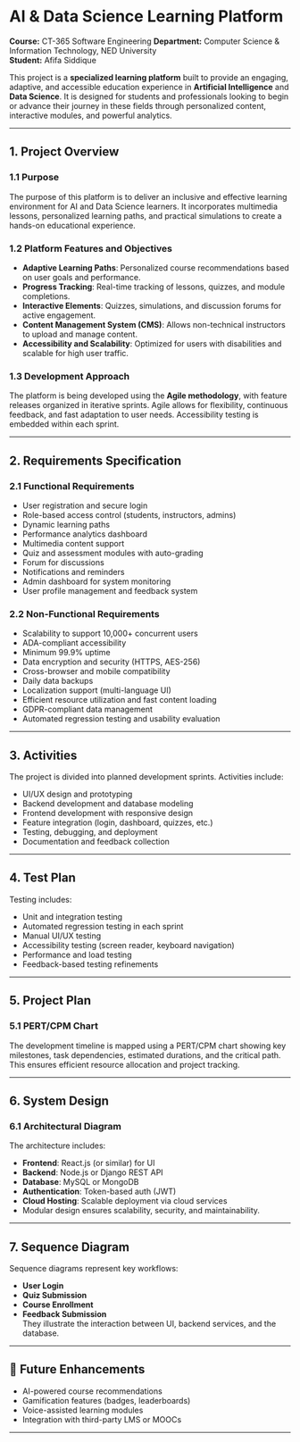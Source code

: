 # AI & Data Science Learning Platform

**Course:** CT-365 Software Engineering
**Department:** Computer Science & Information Technology, NED University  
**Student:** Afifa Siddique  

This project is a **specialized learning platform** built to provide an engaging, adaptive, and accessible education experience in **Artificial Intelligence** and **Data Science**. It is designed for students and professionals looking to begin or advance their journey in these fields through personalized content, interactive modules, and powerful analytics.

---

## 1. Project Overview

### 1.1 Purpose  
The purpose of this platform is to deliver an inclusive and effective learning environment for AI and Data Science learners. It incorporates multimedia lessons, personalized learning paths, and practical simulations to create a hands-on educational experience.

### 1.2 Platform Features and Objectives  
- **Adaptive Learning Paths**: Personalized course recommendations based on user goals and performance.  
- **Progress Tracking**: Real-time tracking of lessons, quizzes, and module completions.  
- **Interactive Elements**: Quizzes, simulations, and discussion forums for active engagement.  
- **Content Management System (CMS)**: Allows non-technical instructors to upload and manage content.  
- **Accessibility and Scalability**: Optimized for users with disabilities and scalable for high user traffic.  

### 1.3 Development Approach  
The platform is being developed using the **Agile methodology**, with feature releases organized in iterative sprints. Agile allows for flexibility, continuous feedback, and fast adaptation to user needs. Accessibility testing is embedded within each sprint.

---

## 2. Requirements Specification

### 2.1 Functional Requirements  
- User registration and secure login  
- Role-based access control (students, instructors, admins)  
- Dynamic learning paths  
- Performance analytics dashboard  
- Multimedia content support  
- Quiz and assessment modules with auto-grading  
- Forum for discussions  
- Notifications and reminders  
- Admin dashboard for system monitoring  
- User profile management and feedback system  

### 2.2 Non-Functional Requirements  
- Scalability to support 10,000+ concurrent users  
- ADA-compliant accessibility  
- Minimum 99.9% uptime  
- Data encryption and security (HTTPS, AES-256)  
- Cross-browser and mobile compatibility  
- Daily data backups  
- Localization support (multi-language UI)  
- Efficient resource utilization and fast content loading  
- GDPR-compliant data management  
- Automated regression testing and usability evaluation  

---

## 3. Activities  
The project is divided into planned development sprints. Activities include:  
- UI/UX design and prototyping  
- Backend development and database modeling  
- Frontend development with responsive design  
- Feature integration (login, dashboard, quizzes, etc.)  
- Testing, debugging, and deployment  
- Documentation and feedback collection  

---

## 4. Test Plan  
Testing includes:  
- Unit and integration testing  
- Automated regression testing in each sprint  
- Manual UI/UX testing  
- Accessibility testing (screen reader, keyboard navigation)  
- Performance and load testing  
- Feedback-based testing refinements  

---

## 5. Project Plan

### 5.1 PERT/CPM Chart  
The development timeline is mapped using a PERT/CPM chart showing key milestones, task dependencies, estimated durations, and the critical path. This ensures efficient resource allocation and project tracking.

---

## 6. System Design

### 6.1 Architectural Diagram  
The architecture includes:  
- **Frontend**: React.js (or similar) for UI  
- **Backend**: Node.js or Django REST API  
- **Database**: MySQL or MongoDB  
- **Authentication**: Token-based auth (JWT)  
- **Cloud Hosting**: Scalable deployment via cloud services  
- Modular design ensures scalability, security, and maintainability.

---

## 7. Sequence Diagram  
Sequence diagrams represent key workflows:  
- **User Login**  
- **Quiz Submission**  
- **Course Enrollment**  
- **Feedback Submission**  
They illustrate the interaction between UI, backend services, and the database.

---

## 🚀 Future Enhancements  
- AI-powered course recommendations  
- Gamification features (badges, leaderboards)  
- Voice-assisted learning modules  
- Integration with third-party LMS or MOOCs

---
